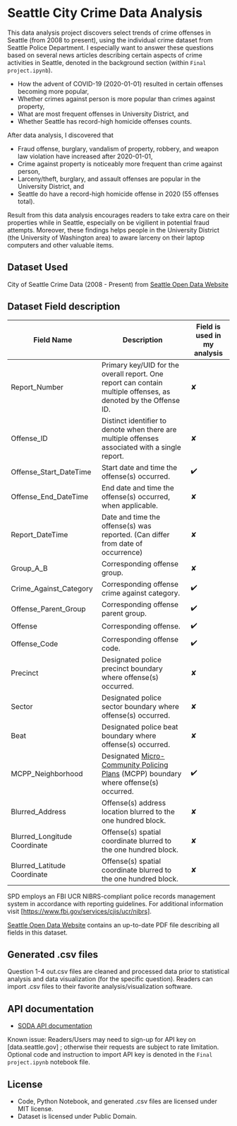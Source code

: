 # Seattle City Crime Data Analysis

This data analysis project discovers select trends of crime offenses in Seattle (from 2008 to present), using the individual crime dataset from Seattle Police Department. I especially want to answer these questions based on several news articles describing certain aspects of crime activities in Seattle, denoted in the background section (within `Final project.ipynb`).
* How the advent of COVID-19 (2020-01-01) resulted in certain offenses becoming more popular,
* Whether crimes against person is more popular than crimes against property,
* What are most frequent offenses in University District, and
* Whether Seattle has record-high homicide offenses counts. 

After data analysis, I discovered that 
* Fraud offense, burglary, vandalism of property, robbery, and weapon law violation have increased after 2020-01-01,
* Crime against property is noticeably more frequent than crime against person,
* Larceny/theft, burglary, and assault offenses are popular in the University District, and
* Seattle do have a record-high homicide offense in 2020 (55 offenses total).

Result from this data analysis encourages readers to take extra care on their properties while in Seattle, especially on be vigilient in potential fraud attempts. Moreover, these findings helps people in the University District (the University of Washington area) to aware larceny on their laptop computers and other valuable items.

## Dataset Used

City of Seattle Crime Data (2008 - Present) from [Seattle Open Data Website](https://data.seattle.gov/Public-Safety/SPD-Crime-Data-2008-Present/tazs-3rd5)

## Dataset Field description

| Field Name | Description | Field is used in my analysis | 
| ---------- | ----------- | ---------------------------- |
| Report_Number | Primary key/UID for the overall report. One report can contain multiple offenses, as denoted by the Offense ID.  | ✘ | 
| Offense_ID | Distinct identifier to denote when there are multiple offenses associated with a single report.  | ✘ | 
| Offense_Start_DateTime | Start date and time the offense(s) occurred.  | ✔️ | 
| Offense_End_DateTime | End date and time the offense(s) occurred, when applicable.  | ✘ | 
| Report_DateTime | Date and time the offense(s) was reported. (Can differ from date of occurrence)  | ✘ | 
| Group_A_B | Corresponding offense group.  | ✘ | 
| Crime_Against_Category | Corresponding offense crime against category.  | ✔️ | 
| Offense_Parent_Group | Corresponding offense parent group.  | ✔️ |  
| Offense | Corresponding offense.  | ✔️ | 
| Offense_Code | Corresponding offense code.  | ✔️ | 
| Precinct | Designated police precinct boundary where offense(s) occurred.  | ✘ | 
| Sector | Designated police sector boundary where offense(s) occurred.  | ✘ | 
| Beat | Designated police beat boundary where offense(s) occurred. | ✘ | 
| MCPP_Neighborhood | Designated [Micro-Community Policing Plans](https://www.seattle.gov/police/community-policing/mcpp) (MCPP) boundary where offense(s) occurred. | ✔️ | 
| Blurred_Address | Offense(s) address location blurred to the one hundred block.  | ✘ | 
| Blurred_Longitude Coordinate | Offense(s) spatial coordinate blurred to the one hundred block.  | ✘ | 
| Blurred_Latitude Coordinate | Offense(s) spatial coordinate blurred to the one hundred block. | ✘ | 


SPD employs an FBI UCR NIBRS-compliant police records management system in accordance with reporting guidelines. For additional information visit [https://www.fbi.gov/services/cjis/ucr/nibrs].

[Seattle Open Data Website](https://data.seattle.gov/Public-Safety/SPD-Crime-Data-2008-Present/tazs-3rd5) contains an up-to-date PDF file describing all fields in this dataset.

## Generated .csv files

Question 1-4 out.csv files are cleaned and processed data prior to statistical analysis and data visualization (for the specific question). Readers can import .csv files to their favorite analysis/visualization software.

## API documentation
* [SODA API documentation](https://dev.socrata.com/consumers/getting-started.html)

Known issue: Readers/Users may need to sign-up for API key on [data.seattle.gov] ; otherwise their requests are subject to rate limitation. Optional code and instruction to import API key is denoted in the `Final project.ipynb` notebook file.

## License

* Code, Python Notebook, and generated .csv files are licensed under MIT license.
* Dataset is licensed under Public Domain.